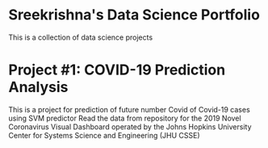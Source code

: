 # Sreekrishna's Data Science Portfolio
This is a collection of data science projects

# Project #1: COVID-19 Prediction Analysis
This is a project for prediction of future number Covid of Covid-19 cases using SVM predictor
Read the data from repository for the 2019 Novel Coronavirus Visual Dashboard operated by the Johns Hopkins University Center for Systems Science and Engineering (JHU CSSE)
